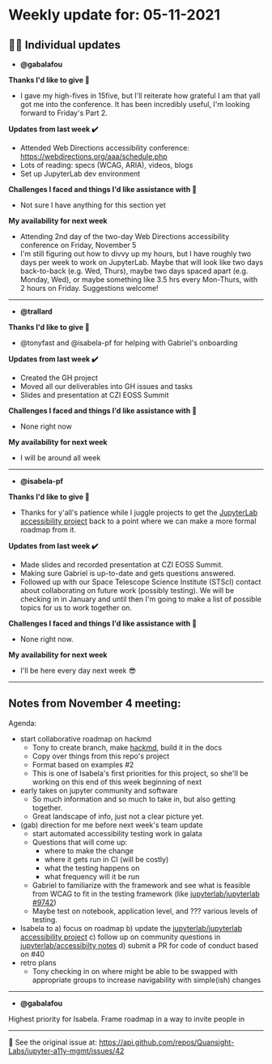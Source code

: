# Weekly update for: 05-11-2021

## :singer: Individual updates 

- **@gabalafou**

 **Thanks I'd like to give 🙌**
- I gave my high-fives in 15five, but I'll reiterate how grateful I am that yall got me into the conference. It has been incredibly useful, I'm looking forward to Friday's Part 2.

**Updates from last week :heavy_check_mark:**
- Attended Web Directions accessibility conference: https://webdirections.org/aaa/schedule.php
- Lots of reading: specs (WCAG, ARIA), videos, blogs
- Set up JupyterLab dev environment

**Challenges I faced and things I'd like assistance with 🙏**
- Not sure I have anything for this section yet

**My availability for next week**
- Attending 2nd day of the two-day Web Directions accessibility conference on Friday, November 5
- I'm still figuring out how to divvy up my hours, but I have roughly two days per week to work on JupyterLab. Maybe that will look like two days back-to-back (e.g. Wed, Thurs), maybe two days spaced apart (e.g. Monday, Wed), or maybe something like 3.5 hrs every Mon-Thurs, with 2 hours on Friday. Suggestions welcome!
---

- **@trallard**

 **Thanks I'd like to give 🙌**
- @tonyfast  and @isabela-pf  for helping with Gabriel's onboarding

**Updates from last week :heavy_check_mark:**
- Created the GH project
- Moved all our deliverables into GH issues and tasks
- Slides and presentation at CZI EOSS Summit

**Challenges I faced and things I'd like assistance with 🙏**
-  None right now

**My availability for next week**
- I will be around all week

---

- **@isabela-pf**

 **Thanks I'd like to give 🙌**
- Thanks for y'all's patience while I juggle projects to get the [JupyterLab accessibility project](https://github.com/orgs/jupyterlab/projects/1) back to a point where we can make a more formal roadmap from it.

**Updates from last week :heavy_check_mark:**
- Made slides and recorded presentation at CZI EOSS Summit.
- Making sure Gabriel is up-to-date and gets questions answered.
- Followed up with our Space Telescope Science Institute (STScI) contact about collaborating on future work (possibly testing). We will be checking in in January and until then I'm going to make a list of possible topics for us to work together on.

**Challenges I faced and things I'd like assistance with 🙏**
- None right now.

**My availability for next week**
- I'll be here every day next week 😎


---

##  Notes from November 4 meeting:

Agenda:

* start collaborative roadmap on hackmd
    - Tony to create branch, make [hackmd](https://hackmd.io/@tonyfast/Sy2PNiZDY), build it in the docs
    - Copy over things from this repo's project
    - Format based on examples #2
    - This is one of Isabela's first priorities for this project, so she'll be working on this end of this week beginning of next
* early takes on jupyter community and software
    - So much information and so much to take in, but also getting together.
    - Great landscape of info, just not a clear picture yet.
* (gab) direction for me before next week's team update
    - start automated accessibility testing work in galata
    - Questions that will come up:
        - where to make the change
        - where it gets run in CI (will be costly)
        - what the testing happens on
        - what frequency will it be run
    - Gabriel to familiarize with the framework and see what is feasible from WCAG to fit in the testing framework (like [jupyterlab/jupyterlab #9742](https://github.com/jupyterlab/jupyterlab/issues/9742))
    - Maybe test on notebook, application level, and ??? various levels of testing.
* Isabela to a) focus on roadmap b) update the [jupyterlab/jupyterlab accessibility project](https://github.com/orgs/jupyterlab/projects/1) c) follow up on community questions in [jupyterlab/accessibilty notes](https://github.com/jupyter/accessibility/pull/62) d) submit a PR for code of conduct based on #40
* retro plans
    - Tony checking in on where <divs> might be able to be swapped with appropriate groups to increase navigability with simple(ish) changes

---

- **@gabalafou**

 Highest priority for Isabela. Frame roadmap in a way to invite people in

---

:link: See the original issue at: <https://api.github.com/repos/Quansight-Labs/jupyter-a11y-mgmt/issues/42>
